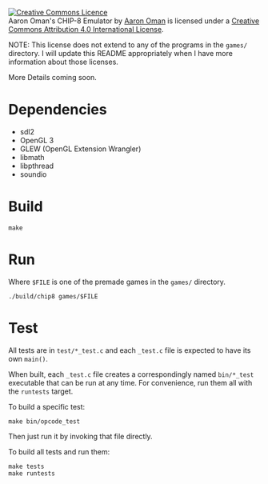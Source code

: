 <a rel="license" href="http://creativecommons.org/licenses/by/4.0/"><img alt="Creative Commons Licence" style="border-width:0" src="https://i.creativecommons.org/l/by/4.0/80x15.png" /></a><br /><span xmlns:dct="http://purl.org/dc/terms/" href="http://purl.org/dc/dcmitype/InteractiveResource" property="dct:title" rel="dct:type">Aaron Oman's CHIP-8 Emulator</span> by <a xmlns:cc="http://creativecommons.org/ns#" href="https://code.groovestomp.com/chip8/" property="cc:attributionName" rel="cc:attributionURL">Aaron Oman</a> is licensed under a <a rel="license" href="http://creativecommons.org/licenses/by/4.0/">Creative Commons Attribution 4.0 International License</a>.

NOTE: This license does not extend to any of the programs in the `games/` directory.
I will update this README appropriately when I have more information about those licenses.

More Details coming soon.

# Dependencies
- sdl2
- OpenGL 3
- GLEW (OpenGL Extension Wrangler)
- libmath
- libpthread
- soundio

# Build
```
make
```

# Run
Where `$FILE` is one of the premade games in the `games/` directory.
```
./build/chip8 games/$FILE
```

# Test
All tests are in `test/*_test.c` and each `_test.c` file is expected to have its own `main()`.

When built, each `_test.c` file creates a correspondingly named `bin/*_test` executable that can be run at any time.
For convenience, run them all with the `runtests` target.

To build a specific test:
```
make bin/opcode_test
```
Then just run it by invoking that file directly.

To build all tests and run them:
```
make tests
make runtests
```